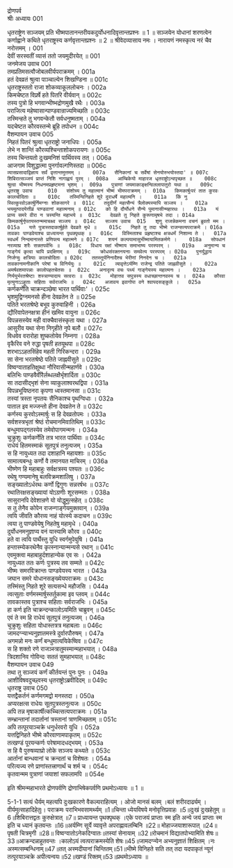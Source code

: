 द्रोणपर्व	
श्रीः
अध्यायः 001

धृतराष्ट्रेण सञ्जयम् प्रति भीष्मपातानन्तरीयकदुर्योधनादिवृत्तान्तप्रश्नः ॥ 1 ॥ सञ्जयेन योधानां शरणत्वेन कर्णाह्वाने कथिते धृतराष्ट्रस्य कर्णवृत्तान्तप्रश्नः ॥ 2 ॥
श्रीवेदव्यासाय नमः ।
नारायणं नमस्कृत्य नरं चैव नरोत्तमम् ।	001  
देवीं सरस्वतीं व्यासं ततो जयमुदीरयेत् ॥	001  
जनमेजय उवाच 	001  
तमप्रतिमसत्वौजोबलवीर्यपराक्रमम् ।	001a  
हतं देवव्रतं श्रुत्वा पाञ्चाल्येन शिखण्डिना ॥	001c  
धृतराष्ट्रस्ततो राजा शोकव्याकूललोचनः ।	002a  
किमचेष्टत विप्रर्षे हते पितरि वीर्यवान् ॥	002c  
तस्य पुत्रो हि भगवान्भीष्भद्रोणमुखै रथैः ।	003a  
पराजित्य महेष्वासान्पाण्डवान्राज्यमिच्छति ॥	003c  
तस्मिन्हते तु भगवन्केतौ सर्वधनुष्मताम् ।	004a  
यदचेष्टत कौरवस्तन्मे ब्रूहि तपोधन ॥	004c  
वैशम्पायन उवाच 	005  
निहतं पितरं श्रुत्वा धृतराष्ट्रो जनाधिपः ।	005a  
लेभे न शान्तिं कौरव्यश्चिन्ताशोकपरायणः ॥	005c  
तस्य चिन्तयतो दुःखमनिशं पार्थिवस्य तत् ।	006a  
आजगाम विशुद्धात्मा पुनर्गावल्गणिस्तदा ॥	006c  
`व्यासप्रसादाद्विज्ञाय सर्वं वृत्तान्तमुत्तमम् ।	007a  
सैनिकानां च सर्वेषां सेनयोरुभयोस्तदा' ॥	007c  
शिबिरात्सञ्जयं प्राप्तं निशि नागाह्वयं पुरम् ।	008a  
आम्बिकेयो माहारज धृतराष्ट्रोऽन्वपृच्छत ॥	008c  
श्रुत्वा भीष्मस्य निधनमप्रहृष्टमना भृशम् ।	009a  
पुत्राणां जयमाकाङ्क्षन्विललापातुरो यथा ॥	009c  
धृतराष्ट्र उवाच 	010  
संशोच्य तु महात्मानं भीष्मं भीमपराक्रमम् ।	010a  
किमकार्षुःपरं तात कुरवः कालचोदिताः ॥	010c  
तस्मिन्विनिहते शूरे दुराधर्षे महात्मनि ।	011a  
किं नु स्वित्कुरवोऽकार्षुर्निमग्नाः शोकसागरे ॥	011c  
तदुदीर्णं महत्सैन्यं त्रैलोक्यस्यापि सञ्जय ।	012a  
भयमुत्पादयेत्तीव्रं पाण्डवानां महात्मनाम् ॥	012c  
को हि दौर्योधने सैन्ये पुमानासीन्महारथः ।	013a  
यं प्राप्य समरे वीरा न त्रस्यन्ति महाभये ॥	013c  
देवव्रते तु निहते कुरूणामृषभे तदा ।	014a  
किमकार्षुर्नृपतयस्तन्ममाचक्ष्व सञ्जय ॥	014c  
सञ्जय उवाच 	015  
शृणु राजन्नेकमना वचनं ब्रुवतो मम ।	015a  
यत्ते पुत्रास्तदाकार्षुर्हते देवव्रते मृधे ॥	015c  
निहते तु तदा भीष्मे राजन्सत्यपराक्रमे ।	016a  
तावकाः पाण्डवेयाश्च प्राध्यायन्त पृथक्पृथक् ॥	016c  
विस्मिताश्च प्रहृष्टाश्च क्षत्रधर्मं निशाम्य ते ।	017a  
स्वधर्मं निन्दमानास्ते प्रणिपत्य महात्मने ॥	017c  
शयनं कल्पयामासुर्भीष्मायामितकर्मणे ।	018a  
सोपधानं नरव्याघ्र शरैः सन्नतपर्वभिः ॥	018c  
विधाय रक्षां भीष्माय समाभाष्य परस्परम् ।	019a  
अनुमान्य च गाङ्गेयं कृत्वा चापि प्रदक्षिणम् ॥	019c  
क्रोधसंरक्तनयनाः समवेत्य परस्परम् ।	020a  
पुनर्युद्धाय निर्जग्मुः क्षत्रियाः कालचोदिताः ॥	020c  
ततस्तूर्यनिनादैश्च भेरीणां निनदेन च ।	021a  
तावकानामनीकानि परेषां च विनिर्ययुः ॥	021c  
व्यावृत्तेऽर्यम्णि राजेन्द्र पतिते जाह्नवीसुते ।	022a  
अमर्षवशमापन्नाः कालोपहतचेतसः ॥	022c  
अनादृत्य वचः पथ्यं गाङ्गेयस्य महात्मनः ।	023a  
निर्ययुर्भरतश्रेष्टाः शस्त्राण्यादाय सत्वराः ॥	023c  
मोहात्तव सपुत्रस्य वधाच्छान्तनवस्य च ।	024a  
कौरवा मृत्युनाऽऽहूताः सहिताः सर्वराजभिः ॥	024c  
अजावय इवागोपा वने श्वापदसङ्कुले ।	025a  
`कर्णकर्णेति चाक्रन्दञ्छेषा भारत पार्थिवाः' ।	025c  
भृशमुद्विग्नमनसो हीना देवव्रतेन ते ॥	025e  
पतिते भरतश्रेष्ठे बभूव कुरुवाहिनी ।	026a  
द्यौरिवापेतनक्षत्रा हीनं खमिव वायुना ॥	026c  
विपन्नसस्येव मही वाक्चैवासंस्कृता यथा ।	027a  
आसुरीव यथा सेना निगृहीते नृपे बलौ ॥	027c  
विधवेव वरारोहा शुष्कतोयेव निम्नगा ।	028a  
वृकैरिव वने रुद्धा पृषती हतयूथपा ॥	028c  
शरभाऽऽहतसिंहेव महती गिरिकन्दरा ।	029a  
सा सेना भरतश्रेष्ठे पतिते जाह्नवीसुते ॥	029c  
विष्वग्वाताहतिक्षुब्धा नौरिवासीन्महार्णवे ।	030a  
बलिभिः पाण्डवैर्वीरैर्लब्धलक्षैर्भृशार्दिता ॥	030c  
सा तदासीद्भृशं सेना व्याकुलाश्वरथद्विपा ।	031a  
विपन्नभूयिष्ठनरा कृपणा ध्वस्तमानसा ॥	031c  
तस्यां त्रस्ता नृपतयः सैनिकाश्च पृथग्विधाः ।	032a  
पाताल इव मज्जन्तो हीना देवव्रतेन ते ॥	032c  
कर्णस्य कुरवोऽस्मार्षुः स हि देवव्रतोपमः ।	033a  
सर्वशस्त्रभृतां श्रेष्ठं रोचमानमिवातिथिम् ॥	033c  
बन्धुमापद्गतस्येव तमेवोपागमन्मनः ।	034a  
चुक्रुशुः कर्णकर्णेति तत्र भारत पार्थिवाः ॥	034c  
राधेयं हितमस्माकं सूतपुत्रं तनुत्यजम् ।	035a  
स हि नायुध्यत तदा दशाहानि महायशाः ॥	035c  
सामात्यबन्धुः कर्णो वै तमानयत माचिरम् ।	036a  
भीष्णेण हि महाबाहुः सर्वक्षत्रस्य पश्यतः ॥	036c  
रथेषु गण्यमानेषु बलविक्रमशालिषु ।	037a  
सङ्ख्यातोऽर्धरथः कर्णो द्विगुणः सन्नरर्षभः ॥	037c  
रथातिरक्षसङ्ख्यायां योऽग्रणीः शूरसम्मतः ।	038a  
सासुरानपि देवेशान्रणे यो योद्धुमुत्सहेत् ॥	038c  
स तु तेनैव कोपेन राजन्गाङ्गेयमुक्तवान् ।	039a  
त्वयि जीवति कौरव्य नाहं योत्स्ये कदाचन ॥	039c  
त्वया तु पाण्डवेयेषु निहतेषु महामृधे ।	040a  
दुर्योधनमनुज्ञाप्य वनं यास्यामि कौरव ॥	040c  
हते वा त्वयि पार्थैस्तु युधि स्वर्गमुपेयुषि ।	041a  
हन्तास्म्येकरथेनैव कृत्स्नान्यान्मन्यसे रथान् ॥	041c  
एवमुक्त्वा महाबाहुर्दशाहान्येक एव सः ।	042a  
नायुध्यत ततः कर्णः पुत्रस्य तव सम्मते ॥	042c  
भीष्मः समरविक्रान्तः पाण्डवेयस्य भारत ।	043a  
जघान समरे योधानसङ्ख्येयपराक्रमः ॥	043c  
तस्मिंस्तु निहते शूरे सत्यसन्धे महौजसि ।	044a  
त्वत्सुताः वर्णमस्मार्षुस्तर्तुकामा इव प्लवम् ॥	044c  
तावकास्तव पुत्राश्च सहिताः सर्वराजभिः ।	045a  
हा कर्ण इति चाक्रन्दन्कालोऽयमिति चाब्रुवन् ॥	045c  
एवं ते स्म हि राधेयं सूतपुत्रं तनुत्यजम् ।	046a  
चुक्रुशुः सहिता योधास्तत्रत्र महाबलाः ॥	046c  
जामदग्न्याभ्यनुज्ञातमस्त्रे दुर्वारपौरुषम् ।	047a  
अगमन्नो मनः कर्णं बन्धुमात्ययिकेष्विव ॥	047c  
स हि शक्तो रणे राजञ्स्त्रातुमस्मान्महाभयात् ।	048a  
त्रिदशानिव गोविन्दः सततं सुमहाभयात् ॥	048c  
वैशम्पायन उवाच 	049  
तथा तु सञ्जयं कर्णं कीर्तयन्तं पुनः पुनः ।	049a  
आशीविषवदुच्छ्वस्य धृतराष्ट्रोऽब्रवीदिदम् ॥	049c  
धृतराष्ट्र उवाच 	050  
यत्तद्वैकर्तनं कर्णमगमद्वो मनस्तदा ।	050a  
अप्यरक्षत्स राधेयः सूतपुत्रस्तनुत्यजः ॥	050c  
अपि तन्न मृषाकार्षीत्कच्चित्सत्यपराक्रमः ।	051a  
सम्भ्रान्तानां तदार्तानां त्रस्तानां त्राणमिच्छताम् ॥	051c  
अपि तत्पूरयाञ्चक्रे धनुर्धरवरो युधि ।	052a  
यत्तद्विनिहते भीष्मे कौरवाणामपाकृतम् ॥	052c  
तत्खण्डं पूरयन्कर्णः परेषामादधद्भयम् ।	053a  
स हि वै पुरुषव्याघ्रो लोके सञ्जय कथ्यते ॥	053c  
आर्तानां बान्धवानां च क्रन्दतां च विशेषतः ।	054a  
परित्यज्य रणे प्राणांस्तत्त्राणार्थं च शर्म च ।	054c  
कृतवान्मम पुत्राणां जयाशां सफलामपि ॥	054e  

इति श्रीमन्महाभारते द्रोणपर्वणि द्रोणाभिषेकपर्वणि प्रथमोऽध्यायः ॥ 1 ॥

5-1-1 सत्यं धैर्यम् महत्यपि दुःखकारणे वैकल्यराहित्यम् । ओजो मानसं बलम् ।बलं शरीरदार्ढ्यम् । वीर्यमुत्साहादिहेतुः। पराक्रमः पराभिभवसामर्थ्यम् ॥1॥चिन्ता ध्येयविषये मनोवृत्तिप्रवाहः ॥5॥दुःखं दुःखहेतुम् ॥6॥शिबिरात्तद्वतः कुरुक्षेत्रात्  ॥7॥ प्राध्यायन्त पृथक्पृथक् ।एके पराजयं प्राप्ताः स्म इति अन्ये जयं प्राप्ताः स्म इति च ध्यानं कृतवन्तः ॥16॥अर्यम्णि सूर्ये व्यावृत्ते अपराह्णावलम्बिनि ॥22॥ मोहाज्जयाशारूपात् ॥24॥पृषती चित्रमृगी ॥28॥ विष्वग्वातोऽनेकदिग्वातः॥तस्यां सेनायाम् ॥32॥रोचमानं विद्यातपोभ्यामिति शेषः॥33॥आक्रन्दन्नाहूतवन्तः ।कालोऽयं त्वत्पराक्रमस्येति शेषः॥45॥जामदग्न्येन अभ्यनुज्ञातं शिक्षितम् ।नः अस्मत्सम्बन्धिनाम्॥47॥तत् अस्मदीयानां चिन्तितम्॥51॥भीष्मे विनिहते सति तत् तदा यदपाकृतं न्यूनं तत्पूरयाञ्चक्रे अपीत्यन्वयः॥52॥खण्डं रिक्तम्॥53॥प्रथमोऽध्यायः  ॥
